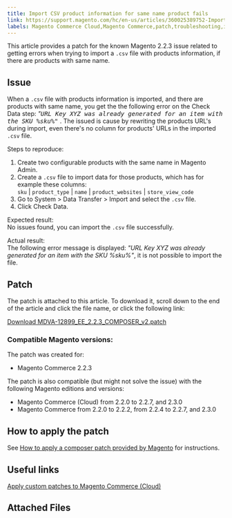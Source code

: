 ```yaml
---
title: Import CSV product information for same name product fails
link: https://support.magento.com/hc/en-us/articles/360025389752-Import-CSV-product-information-for-same-name-product-fails
labels: Magento Commerce Cloud,Magento Commerce,patch,troubleshooting,import,known issues,2.2.3
---
```


This article provides a patch for the known Magento 2.2.3 issue related to getting errors when trying to import a `` .csv `` file with products information, if there are products with same name.

## Issue

When a `` .csv `` file with products information is imported, and there are products with same name, you get the the following error on the Check Data step: _"<tt>URL Key XYZ was already generated for an item with the SKU %sku%"</tt>_ . The issued is cause by rewriting the products URL's during import, even there's no column for products' URLs in the imported `` .csv `` file.

Steps to reproduce:

1. Create two configurable products with the same name in Magento Admin.
1. Create a `` .csv `` file to import data for those products, which has for example these columns:  
     `` sku `` | `` product_type `` | `` name `` | `` product_websites `` | `` store_view_code ``
1. Go to System > Data Transfer > Import and select the `` .csv `` file.
1. Click Check Data.

Expected result:  
 No issues found, you can import the `` .csv `` file successfully.

Actual result:  
 The following error message is displayed: _"URL Key XYZ was already generated for an item with the SKU %sku%"_, it is not possible to import the file.

## Patch

The patch is attached to this article. To download it, scroll down to the end of the article and click the file name, or click the following link:

[Download MDVA-12899\_EE\_2.2.3\_COMPOSER\_v2.patch](https://support.magento.com/hc/en-us/article_attachments/360024448232/MDVA-12899_EE_2.2.3_COMPOSER_v2.patch)

### Compatible Magento versions:

The patch was created for:

* Magento Commerce 2.2.3

The patch is also compatible (but might not solve the issue) with the following Magento editions and versions:

* Magento Commerce (Cloud) from 2.2.0 to 2.2.7, and 2.3.0
* Magento Commerce from 2.2.0 to 2.2.2, from 2.2.4 to 2.2.7, and 2.3.0

## How to apply the patch

See [How to apply a composer patch provided by Magento](https://support.magento.com/hc/en-us/articles/360028367731) for instructions.

## Useful links

[Apply custom patches to Magento Commerce (Cloud)](https://devdocs.magento.com/guides/v2.3/cloud/project/project-patch.html)

## Attached Files